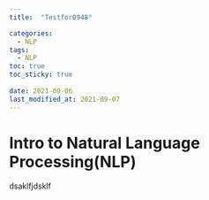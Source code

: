 ```yaml
---
title:  "Testfor0948"

categories:
  - NLP
tags:
  - NLP
toc: true
toc_sticky: true
 
date: 2021-09-06
last_modified_at: 2021-09-07
---
```


# Intro to Natural Language Processing(NLP)  
dsaklfjdsklf